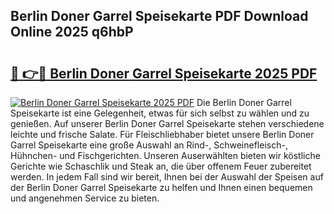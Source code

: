 ## Berlin Doner Garrel Speisekarte PDF Download Online 2025 q6hbP

# <h2><a href="http://gcc7t67.nevu.top/?p=Berlin+Doner+Garrel+Speisekarte">🔗 👉🔴 Berlin Doner Garrel Speisekarte 2025 PDF</a></h2>

[![Berlin Doner Garrel Speisekarte 2025 PDF](https://i.imgur.com/dBaPXMq.png)](http://gcc7t67.nevu.top/?p=Berlin+Doner+Garrel+Speisekarte)
Die Berlin Doner Garrel Speisekarte ist eine Gelegenheit, etwas für sich selbst zu wählen und zu genießen. Auf unserer Berlin Doner Garrel Speisekarte stehen verschiedene leichte und frische Salate. Für Fleischliebhaber bietet unsere Berlin Doner Garrel Speisekarte eine große Auswahl an Rind-, Schweinefleisch-, Hühnchen- und Fischgerichten. Unseren Auserwählten bieten wir köstliche Gerichte wie Schaschlik und Steak an, die über offenem Feuer zubereitet werden. In jedem Fall sind wir bereit, Ihnen bei der Auswahl der Speisen auf der Berlin Doner Garrel Speisekarte zu helfen und Ihnen einen bequemen und angenehmen Service zu bieten.
